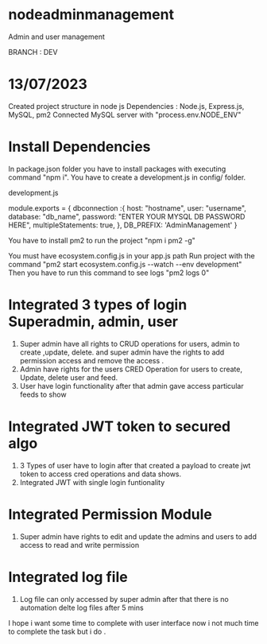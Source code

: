 # nodeadminmanagement
Admin and user management


BRANCH : DEV

# 13/07/2023

Created project structure in node js
Dependencies : Node.js, Express.js, MySQL, pm2
Connected MySQL server with "process.env.NODE_ENV" 


# Install Dependencies

In package.json folder you have to install packages with executing command "npm i".
You have to create a development.js in config/ folder.

development.js

module.exports = {
	dbconnection :{
		host: "hostname",
		user: "username",
		database: "db_name",
	    password: "ENTER YOUR MYSQL DB PASSWORD HERE",
		multipleStatements: true,
	  },
	DB_PREFIX: 'AdminManagement'
}

You have to install pm2 to run the project 
"npm i pm2 -g"

You must have ecosystem.config.js in your app.js path
Run project with the command "pm2 start ecosystem.config.js --watch --env development"
Then you have to run this command to see logs "pm2 logs 0"

# Integrated 3 types of login Superadmin, admin, user

1. Super admin have all rights to CRUD operations for users, admin to create ,update, delete. and super admin have the rights to add permission access and remove the access .
2. Admin have rights for the users CRED Operation for users to create, Update, delete user and feed.
3. User have login functionality after that admin gave access particular feeds to show 


# Integrated JWT token to secured algo 
1. 3 Types of user have to login after that created a payload to create jwt token to access cred operations and data shows.
2. Integrated JWT with single login funtionality

# Integrated Permission Module
1. Super admin have rights to edit and update the admins and users to add access to read and write permission

# Integrated log file 
1. Log file can only accessed by super admin after that there is no automation delte log files after 5 mins 

I hope i want some time to complete with user interface now i not much time to complete the task but i do .
